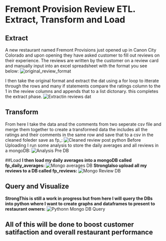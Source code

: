 # Fremont Provision Review ETL. Extract, Transform and Load
## Extract
A new restaurant named Fremont Provisions just opened up in Canon City Colorado and upon opening they have asked customer to fill out reviews on their experience. The reviews are written by the customer on a review card and manually input into an excel spreadsheet with the format you see below:
![original_review_format](https://user-images.githubusercontent.com/72579469/123179592-f9e0f180-d446-11eb-9198-b570393e75de.JPG)

I then take the original format and extract the dat using a for loop to itterate through the rows and many if statements compare the ratings column to the 1 in the review columns and appends that to a list dictonary. this completes the extract phase. 
![Extractin reviews dat](https://user-images.githubusercontent.com/72579469/123180190-07e34200-d448-11eb-9c07-b287aecf8d2a.JPG)

## Transform
From here I take the data ansd the comments from two seperate csv file and merge them together to create a transformed data the includes all the ratings and their comments in the same row and save that to a csv in the cleaned foleder save as fp_<date>: 
![Cleaned review post python](https://user-images.githubusercontent.com/72579469/123180454-893ad480-d448-11eb-8506-4ea0ad64fe42.JPG)
Before Uploading I run some analysis to store the daily averages and all reviews in a mongoDB:
![Analysis Pre DB](https://user-images.githubusercontent.com/72579469/123180571-c56e3500-d448-11eb-9a35-68aaa1bf570d.JPG)

##Load 
**__I then load my daily averages into a mongoDB called fp_daily_averages:__**
![Mongo averages DB](https://user-images.githubusercontent.com/72579469/123180671-f3537980-d448-11eb-912a-ab2039d84624.JPG)
**Strong**__Ialso upload all my reviews to a DB called fp_reviews:__
![Mongo Review DB](https://user-images.githubusercontent.com/72579469/123180816-4d543f00-d449-11eb-8fe1-bfee33479c5f.JPG)

## Query and Visualize
**Strong**__This is still a work in progress but from here I will query the DBs into python where I want to create graphs and dataframes to present to restaurant owners:__
![Pythonn Mongo DB Query](https://user-images.githubusercontent.com/72579469/123180990-a45a1400-d449-11eb-9bbc-bb46698bb601.JPG)

## All of this will be done to boost customer satifaction and overall restaurant performance
